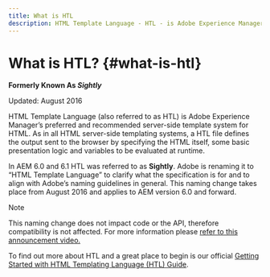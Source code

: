 ```yaml
---
title: What is HTL
description: HTML Template Language - HTL - is Adobe Experience Manager’s preferred and recommended server-side template system for HTML. 
---
```


# What is HTL? {#what-is-htl}

**Formerly Known As *Sightly***

Updated: August 2016

HTML Template Language (also referred to as HTL) is Adobe Experience Manager’s preferred and recommended server-side template system for HTML. As in all HTML server-side templating systems, a HTL file defines the output sent to the browser by specifying the HTML itself, some basic presentation logic and variables to be evaluated at runtime.

In AEM 6.0 and 6.1 HTL was referred to as **Sightly**. Adobe is renaming it to “HTML Template Language” to clarify what the specification is for and to align with Adobe’s naming guidelines in general. This naming change takes place from August 2016 and applies to AEM version 6.0 and forward.

>[!NOTE]
>
>This naming change does not impact code or the API, therefore compatibility is not affected. For more information please [refer to this announcement video.](https://helpx.adobe.com/experience-manager/how-to/announce-htl.html)

To find out more about HTL and a great place to begin is our official [Getting Started with HTML Templating Language (HTL) Guide](overview.md).
